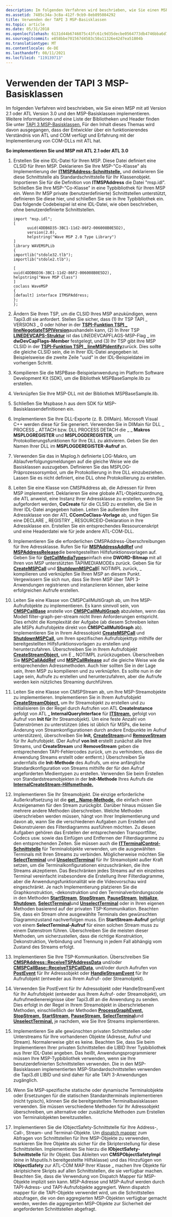 ```yaml
---
description: Im folgenden Verfahren wird beschrieben, wie Sie einen MSP mit atl Version 2.1 oder ATL Version 3.0 und den MSP-Basisklassen implementieren.
ms.assetid: 7485c34a-3c8a-412f-9cb9-8eb895084292
title: Verwenden der TAPI 3 MSP-Basisklassen
ms.topic: article
ms.date: 05/31/2018
ms.openlocfilehash: 6131d44b6746075c43fc61c9d35decbe0564773db4746bba6d72b0da4697cabd
ms.sourcegitcommit: e858bbe701567d4583c50a11326e42d7ea51804b
ms.translationtype: MT
ms.contentlocale: de-DE
ms.lasthandoff: 08/11/2021
ms.locfileid: "119139713"
---
```

# <a name="using-the-tapi-3-msp-base-classes"></a>Verwenden der TAPI 3 MSP-Basisklassen

Im folgenden Verfahren wird beschrieben, wie Sie einen MSP mit atl Version 2.1 oder ATL Version 3.0 und den MSP-Basisklassen implementieren. Weitere Informationen und eine Liste der Bibliotheken und Header finden Sie unter [TAPI 3 MSP-Basisklassen.](tapi-3-msp-base-classes.md) Für den Inhalt dieses Themas wird davon ausgegangen, dass der Entwickler über ein funktionierendes Verständnis von ATL und COM verfügt und Erfahrung mit der Implementierung von COM-DLLs mit ATL hat.

**So implementieren Sie und MSP mit ATL 2.1 oder ATL 3.0**

1.  Erstellen Sie eine IDL-Datei für Ihren MSP. Diese Datei definiert eine CLSID für Ihren MSP. Deklarieren Sie Ihre MSP-"Co-Klasse" als Implementierung der [**ITMSPAddress-Schnittstelle,**](/windows/desktop/api/msp/nn-msp-itmspaddress) und deklarieren Sie diese Schnittstelle als Standardschnittstelle für Ihr Klassenobjekt. Importieren Sie für die Definition von **ITMSPAddress** die Datei "msp.idl". Schließen Sie Ihre MSP-"Co-Klasse" in eine Typbibliothek für Ihren MSP ein. Wenn Ihr MSP private (benutzerdefinierte) Schnittstellen unterstützt, definieren Sie diese hier, und schließen Sie sie in Ihre Typbibliothek ein. Das folgende Codebeispiel ist eine IDL-Datei, wie oben beschrieben, ohne benutzerdefinierte Schnittstellen.

    ``` syntax
    import "msp.idl";
    [
          uuid(4DDB6D35-3BC1-11d2-86F2-006008B0E5D2),
          version(2.0),
          helpstring("Wave MSP 2.0 Type Library")
    ]
    library WAVEMSPLib
    {
    importlib("stdole32.tlb");
    importlib("stdole2.tlb");

    [
    uuid(4DDB6D36-3BC1-11d2-86F2-006008B0E5D2),
    helpstring("Wave MSP Class")
    ]
    coclass WaveMSP
    {
    [default] interface ITMSPAddress;
    };
    };
    ```

2.  Ändern Sie Ihren TSP, um die CLSID Ihres MSP anzukündigen, wenn Tapi3.dll sie anfordert. Stellen Sie sicher, dass (1) Ihr TSP TAPI \_ VERSION3 \_ 0 oder höher in der [**TSPI-Funktion TSPI \_ lineNegotiateTSPIVersion**](/windows/win32/api/tspi/nf-tspi-tspi_linenegotiatetspiversion)aushandeln kann, (2) In Ihrer TSP [**LINEDEVCAPS-Struktur**](/windows/win32/api/tapi/ns-tapi-linedevcaps) ist das LINEDEVCAPFLAGS-MSP-Flag \_ im **dwDevCapFlags-Member** festgelegt, und (3) Ihr TSP gibt Ihre MSP CLSID in der [**TSPI-Funktion TSPI \_ lineMSPIdentify**](/windows/win32/api/tspi/nf-tspi-tspi_linemspidentify)zurück. Dies sollte die gleiche CLSID sein, die in Ihrer IDL-Datei angegeben ist. Beispielsweise die zweite Zeile "uuid" in der IDL-Beispieldatei im vorherigen Schritt.
3.  Kompilieren Sie die MSPBase-Beispielanwendung im Platform Software Development Kit (SDK), um die Bibliothek MSPBaseSample.lib zu erstellen.
4.  Verknüpfen Sie Ihre MSP-DLL mit der Bibliothek MSPBaseSample.lib.
5.  Schließen Sie Mspbase.h aus dem SDK für MSP-Basisklassendefinitionen ein.
6.  Implementieren Sie Ihre DLL-Exporte (z. B. DllMain). Microsoft Visual C++ werden diese für Sie generiert. Verwenden Sie in DllMain für DLL \_ PROCESS \_ ATTACH bzw. DLL PROCESS DETACH die \_ \_ **Makros MSPLOGREGISTER** und **MSPLOGDEREGISTER,** um Protokollierungsfunktionen für Ihre DLL zu aktivieren. Geben Sie den Namen Ihrer DLL im **MSPLOGDEREGISTER-Aufruf** an.
7.  Verwenden Sie das in Msplog.h definierte LOG-Makro, um Ablaufverfolgungsmeldungen auf die gleiche Weise wie die Basisklassen auszugeben. Definieren Sie das MSPLOG-Präprozessorsymbol, um die Protokollierung in Ihre DLL einzubeziehen. Lassen Sie es nicht definiert, eine DLL ohne Protokollierung zu erstellen.
8.  Leiten Sie eine Klasse von CMSPAddress ab, die Adressen für Ihren MSP implementiert. Deklarieren Sie eine globale ATL-Objektzuordnung, die ATL anweist, eine Instanz Ihrer Adressklasse zu erstellen, wenn Sie aufgefordert werden, **CoCreate** für die CLSID zu erstellen, die Sie in Ihrer IDL-Datei angegeben haben. Leiten Sie außerdem Ihre Adressklasse von der ATL **CComCoClass-Vorlage** ab, und fügen Sie eine DECLARE \_ REGISTRY \_ RESOURCEID-Deklaration in Ihre Adressklasse ein. Erstellen Sie ein entsprechendes Ressourcenskript und eine Headerdatei wie für jede andere ATL-COM-DLL.
9.  Implementieren Sie die erforderlichen CMSPAddress-Überschreibungen für Ihre Adressklasse. Rufen Sie für [**MSPAddressAddRef**](/windows/desktop/api/Mspaddr/nf-mspaddr-cmspaddress-mspaddressaddref) und [**MSPAddressRelease**](/windows/desktop/api/Mspaddr/nf-mspaddr-cmspaddress-mspaddressrelease)die bereitgestellten Hilfsfunktionsvorlagen auf. Geben Sie für [**GetCallMediaTypes**](/windows/desktop/api/Mspaddr/nf-mspaddr-cmspaddress-getcallmediatypes)einfach eine **DWORD-Bitmap** mit all Ihren von MSP unterstützten TAPIMEDIAMODEs zurück. Geben Sie für [**CreateMSPCall**](/windows/desktop/api/msp/nf-msp-itmspaddress-createmspcall) und [**ShutdownMSPCall**](/windows/desktop/api/msp/nf-msp-itmspaddress-shutdownmspcall)E NOTIMPL zurück, \_ kompilieren und verknüpfen Sie Ihren MSP an diesem Punkt. Vergewissern Sie sich nun, dass Sie Ihren MSP über TAPI 3-Anwendungen registrieren und instanziieren können, aber keine erfolgreichen Aufrufe erstellen.
10. Leiten Sie eine Klasse von CMSPCallMultiGraph ab, um Ihre MSP-Aufrufobjekte zu implementieren. Es kann sinnvoll sein, von [**CMSPCallBase**](/windows/desktop/api/Mspcall/nl-mspcall-cmspcallbase) anstelle von [**CMSPCallMultiGraph**](/windows/desktop/api/Mspcall/nl-mspcall-cmspcallmultigraph) abzuleiten, wenn das Modell filter-graph-per-stream nicht Ihren Anforderungen entspricht. Dies erhöht die Komplexität der Aufgabe (ab diesem Schreiben leiten alle MSPs Aufrufobjekte direkt von **CMSPCallMultiGraph** ab). Implementieren Sie in Ihrem Adressobjekt [**CreateMSPCall**](/windows/desktop/api/msp/nf-msp-itmspaddress-createmspcall) und [**ShutdownMSPCall,**](/windows/desktop/api/msp/nf-msp-itmspaddress-shutdownmspcall) um Ihren spezifischen Aufrufobjekttyp mithilfe der bereitgestellten Hilfsfunktionsvorlagen zu erstellen und herunterzufahren. Überschreiben Sie in Ihrem Aufrufobjekt [**CreateStreamObject,**](/windows/desktop/api/Mspcall/nf-mspcall-cmspcallbase-createstreamobject) um E \_ NOTIMPL zurückzugeben. Überschreiben Sie [**MSPCallAddRef**](/windows/desktop/api/Mspcall/nf-mspcall-cmspcallbase-mspcalladdref) und [**MSPCallRelease**](/windows/desktop/api/Mspcall/nf-mspcall-cmspcallbase-mspcallrelease) auf die gleiche Weise wie die entsprechenden Adressmethoden. Auch hier sollten Sie in der Lage sein, Ihren MSP zu kompilieren und zu verknüpfen. Es sollte nun in der Lage sein, Aufrufe zu erstellen und herunterzufahren, aber die Aufrufe werden kein nützliches Streaming durchführen.
11. Leiten Sie eine Klasse von CMSPStream ab, um Ihre MSP-Streamobjekte zu implementieren. Implementieren Sie in Ihrem Aufrufobjekt [**CreateStreamObject,**](/windows/desktop/api/Mspcall/nf-mspcall-cmspcallbase-createstreamobject) um Ihr Streamobjekt zu erstellen und zu initialisieren (in der Regel durch Aufrufen von ATL **CreateInstance** gefolgt von ATL **\_ InternalQueryInterface** für [**ITStream,**](/windows/win32/api/tapi3if/nn-tapi3if-itstream) gefolgt von Aufruf von **Init für** Ihr Streamobjekt). Um eine feste Anzahl von Datenströmen zu unterstützen (dies ist üblich für MSPs, die keine Änderung von Streamkonfigurationen durch andere Endpunkte im Aufruf unterstützen), überschreiben Sie **Init,** [**CreateStream**](/windows/win32/api/tapi3if/nf-tapi3if-itstreamcontrol-createstream)und [**RemoveStream**](/windows/win32/api/tapi3if/nf-tapi3if-itstreamcontrol-removestream) für Ihr Aufrufobjekt. (Der Aufruf **von Init** erstellt zunächst alle Ihre Streams, und **CreateStream** und **RemoveStream** geben die entsprechenden TAPI-Fehlercodes zurück, um zu verhindern, dass die Anwendung Streams erstellt oder entfernt.) Überschreiben Sie andernfalls die **Init-Methode** des Aufrufs, um eine anfängliche Standardkonfiguration von Streams mithilfe der für den Aufruf angeforderten Medientypen zu erstellen. Verwenden Sie beim Erstellen von Standardstreamobjekten in der **Init-Methode** Ihres Aufrufs die [**InternalCreateStream-Hilfsmethode.**](/windows/desktop/api/Mspcall/nf-mspcall-cmspcallbase-internalcreatestream)
12. Implementieren Sie Ihr Streamobjekt. Die einzige erforderliche Außerkraftsetzung ist die [**get \_ Name-Methode,**](/windows/win32/api/tapi3if/nf-tapi3if-itstream-get_name) die einfach einen Anzeigenamen für den Stream zurückgibt. Darüber hinaus müssen Sie mehrere andere Methoden überschreiben. Welche Methoden überschrieben werden müssen, hängt von Ihrer Implementierung und davon ab, wann Sie die verschiedenen Aufgaben zum Erstellen und Dekonstruieren des Filterdiagramms ausführen möchten. Zu diesen Aufgaben gehören das Erstellen der entsprechenden Transportfilter, Codecs usw. sowie das Einfügen und Entfernen der Filterdiagramme zu den entsprechenden Zeiten. Sie müssen auch die [**ITTerminalControl-Schnittstelle**](/windows/desktop/api/Termmgr/nn-termmgr-itterminalcontrol) für Terminalobjekte verwenden, um die ausgewählten Terminals mit Ihren Streams zu verbinden. Möglicherweise möchten Sie [**SelectTerminal**](/windows/win32/api/tapi3if/nf-tapi3if-itstream-selectterminal) und [**UnselectTerminal**](/windows/win32/api/tapi3if/nf-tapi3if-itstream-unselectterminal) für Ihr Streamobjekt außer Kraft setzen, um die Terminalkonfigurationen einzuschränken, die ihre Streams akzeptieren. Das Beschränken jedes Streams auf ein einzelnes Terminal vereinfacht insbesondere die Erstellung Ihrer Filterdiagramme, aber die Anwendungsfunktionalität wie die Videovorschau wird eingeschränkt. Je nach Implementierung platzieren Sie die Graphkonstruktion, -dekonstruktion und den Terminalverbindungscode in den Methoden [**StartStream**](/windows/win32/api/tapi3if/nf-tapi3if-itstream-startstream), [**StopStream**](/windows/win32/api/tapi3if/nf-tapi3if-itstream-stopstream), [**PauseStream**](/windows/win32/api/tapi3if/nf-tapi3if-itstream-pausestream), [**Initialize**](/windows/desktop/api/msp/nf-msp-itmspaddress-initialize), [**Shutdown**](/windows/desktop/api/msp/nf-msp-itmspaddress-shutdown), [**SelectTerminal**](/windows/win32/api/tapi3if/nf-tapi3if-itstream-selectterminal)und [**UnselectTerminal**](/windows/win32/api/tapi3if/nf-tapi3if-itstream-unselectterminal) oder in Ihren eigenen Methoden basierend auf der privaten TSP-Kommunikation. Beachten Sie, dass ein Stream ohne ausgewählte Terminals den gewünschten Diagrammzustand nachverfolgen muss. Ein **StartStream-Aufruf** gefolgt von einem **SelectTerminal-Aufruf** für einen solchen Stream muss zu einem Datenstrom führen. Überschreiben Sie die meisten dieser Methoden, um sicherzustellen, dass die richtige Konstruktion, Dekonstruktion, Verbindung und Trennung in jedem Fall abhängig vom Zustand des Streams erfolgt.
13. Implementieren Sie Ihre TSP-Kommunikation. Überschreiben Sie [**CMSPAddress::ReceiveTSPAddressData**](/windows/desktop/api/Mspaddr/nf-mspaddr-cmspaddress-receivetspaddressdata) und/oder [**CMSPCallBase::ReceiveTSPCallData**](/windows/desktop/api/Mspcall/nf-mspcall-cmspcallbase-receivetspcalldata), und/oder durch Aufrufen von [**PostEvent**](/windows/desktop/api/Mspaddr/nf-mspaddr-cmspaddress-postevent) für Ihr Adressobjekt oder [**HandleStreamEvent**](/windows/desktop/api/Mspcall/nf-mspcall-cmspcallbase-handlestreamevent) für Ihr Aufrufobjekt (entweder aus Ihrem Aufruf- oder Streamobjekt).
14. Verwenden Sie PostEvent für Ihr Adressobjekt oder HandleStreamEvent für Ihr Aufrufobjekt (entweder aus Ihrem Aufruf- oder Streamobjekt), um Aufrufmedienereignisse über Tapi3.dll an die Anwendung zu senden. Dies erfolgt in der Regel in Ihrem Streamobjekt in überschriebenen Methoden, einschließlich der Methoden [**ProcessGraphEvent,**](/windows/desktop/api/Mspstrm/nf-mspstrm-cmspstream-processgraphevent) [**StopStream,**](/windows/win32/api/tapi3if/nf-tapi3if-itstream-stopstream) [**StartStream,**](/windows/win32/api/tapi3if/nf-tapi3if-itstream-startstream) [**PauseStream,**](/windows/win32/api/tapi3if/nf-tapi3if-itstream-pausestream) [**SelectTerminal**](/windows/win32/api/tapi3if/nf-tapi3if-itstream-selectterminal)und [**UnselectTerminal,**](/windows/win32/api/tapi3if/nf-tapi3if-itstream-unselectterminal) je nachdem, wie Sie Ihre Streams implementieren.
15. Implementieren Sie alle gewünschten privaten Schnittstellen oder Unterstreams für Ihre vorhandenen Objekte (Adresse, Aufruf und Stream). Normalerweise gibt es keine. Beachten Sie, dass Sie beim Implementieren Ihrer privaten Schnittstellen die LIBID Ihrer Typbibliothek aus Ihrer IDL-Datei angeben. Das heißt, Anwendungsprogrammierer müssen Ihre MSP-Typbibliothek verwenden, wenn sie Ihre benutzerdefinierten Schnittstellen verwenden. Die in den MSP-Basisklassen implementierten MSP-Standardschnittstellen verwenden die Tapi3.dll LIBID und sind daher für alle TAPI 3-Anwendungen zugänglich.
16. Wenn Sie MSP-spezifische statische oder dynamische Terminalobjekte oder Ersetzungen für die statischen Standardterminals implementieren (nicht typisch), können Sie die bereitgestellten Terminalbasisklassen verwenden. Sie müssen verschiedene Methoden für Ihr Adressobjekt überschreiben, um alternative oder zusätzliche Methoden zum Erstellen von Terminalobjekten bereitzustellen.
17. Implementieren Sie die IObjectSafety-Schnittstelle für Ihre Address-, Call-, Stream- und Terminal-Objekte. Um [dispatch mapper](dispatch-mapper.md) zum Abfragen von Schnittstellen für Ihre MSP-Objekte zu verwenden, markieren Sie Ihre Objekte als sicher für die Skripterstellung für diese Schnittstellen. Implementieren Sie hierzu die **IObjectSafety-Schnittstelle** für Ihr Objekt. Das Ableiten von **CMSPObjectSafetyImpl** (eine in Msputils.h bereitgestellte Hilfsklasse) und das Hinzufügen von **IObjectSafety** zur ATL-COM MAP Ihrer Klasse \_ machen Ihre Objekte für skriptsichere Skripts auf allen Schnittstellen, die sie verfügbar machen. Beachten Sie, dass die Verwendung von Dispatch Mapper für MSP-Objekte implizit sein kann. MSP-Adresse und MSP-Aufruf werden durch TAPI-Adress- und TAPI-Aufrufobjekte aggregiert. Wenn dispatch mapper für die TAPI-Objekte verwendet wird, um die Schnittstellen abzufragen, die von den aggregierten MSP-Objekten verfügbar gemacht werden, werden die aggregierten MSP-Objekte zur Sicherheit der angeforderten Schnittstellen abgefragt.

 

 
